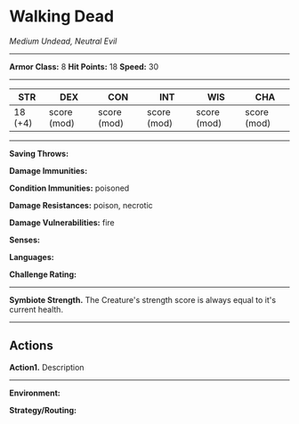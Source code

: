 # Walking Dead
_Medium Undead, Neutral Evil_

---

**Armor Class:** 8
**Hit Points:** 18
**Speed:** 30

---

| STR     | DEX         | CON         | INT         | WIS         | CHA         |
| ------- | ----------- | ----------- | ----------- | ----------- | ----------- |
| 18 (+4) | score (mod) | score (mod) | score (mod) | score (mod) | score (mod) |

---

**Saving Throws:** 

**Damage Immunities:** 

**Condition Immunities:** poisoned

**Damage Resistances:** poison, necrotic

**Damage Vulnerabilities:** fire

**Senses:** 

**Languages:** 

**Challenge Rating:** 

---

**Symbiote Strength.** The Creature's strength score is always equal to it's current health.


---

## Actions

**Action1.** Description

---

**Environment:**

**Strategy/Routing:**